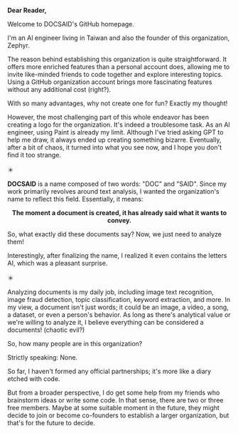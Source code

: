 **Dear Reader,**

Welcome to DOCSAID's GitHub homepage.

I'm an AI engineer living in Taiwan and also the founder of this organization, Zephyr.

The reason behind establishing this organization is quite straightforward. It offers more enriched features than a personal account does, allowing me to invite like-minded friends to code together and explore interesting topics. Using a GitHub organization account brings more fascinating features without any additional cost (right?).

With so many advantages, why not create one for fun? Exactly my thought!

However, the most challenging part of this whole endeavor has been creating a logo for the organization. It's indeed a troublesome task. As an AI engineer, using Paint is already my limit. Although I've tried asking GPT to help me draw, it always ended up creating something bizarre. Eventually, after a bit of chaos, it turned into what you see now, and I hope you don't find it too strange.

＊

**DOCSAID** is a name composed of two words: "DOC" and "SAID". Since my work primarily revolves around text analysis, I wanted the organization's name to reflect this field. Essentially, it means:

<div align="center">

**The moment a document is created, it has already said what it wants to convey.**

</div>

So, what exactly did these documents say? Now, we just need to analyze them!

Interestingly, after finalizing the name, I realized it even contains the letters AI, which was a pleasant surprise.

＊

Analyzing documents is my daily job, including image text recognition, image fraud detection, topic classification, keyword extraction, and more. In my view, a document isn't just words; it could be an image, a video, a song, a dataset, or even a person's behavior. As long as there's analytical value or we're willing to analyze it, I believe everything can be considered a documents! (chaotic evil?)

So, how many people are in this organization?

Strictly speaking: None.

So far, I haven't formed any official partnerships; it's more like a diary etched with code.

But from a broader perspective, I do get some help from my friends who brainstorm ideas or write some code. In that sense, there are two or three free members. Maybe at some suitable moment in the future, they might decide to join or become co-founders to establish a larger organization, but that's for the future to decide.
